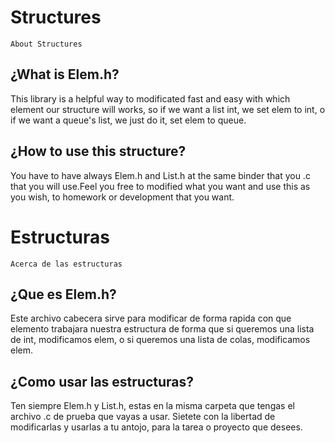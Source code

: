 # Structures
    About Structures

## ¿What is Elem.h?
This library is a helpful way to modificated fast and easy with which element our structure will works, so if we want a list int, we set elem to int, o if we want a queue's list, we just do it, set elem to queue.

## ¿How to use this structure?
You have to have always Elem.h and List.h at the same binder that you .c that you will use.Feel you free to modified what you want and use this as you wish, to homework or development that you want.

# Estructuras
    Acerca de las estructuras

## ¿Que es Elem.h?
Este archivo cabecera sirve para modificar de forma rapida con que elemento trabajara nuestra estructura de forma que si queremos una lista de int, modificamos elem, o si queremos una lista de colas, modificamos elem.

## ¿Como usar las estructuras?
Ten siempre Elem.h y List.h, estas en la misma carpeta que tengas el archivo .c de prueba que vayas a usar. Sietete con la libertad de modificarlas y usarlas a tu antojo, para la tarea o proyecto que desees.
